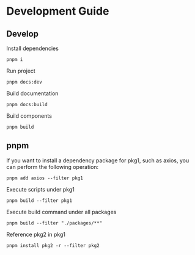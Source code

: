 # Development Guide

## Develop

Install dependencies

`pnpm i`

Run project

`pnpm docs:dev`

Build documentation

`pnpm docs:build`

Build components

`pnpm build`

## pnpm

If you want to install a dependency package for pkg1, such as axios, you can perform the following operation:

`pnpm add axios --filter pkg1`

Execute scripts under pkg1

`pnpm build --filter pkg1`

Execute build command under all packages

`pnpm build --filter "./packages/**"`

Reference pkg2 in pkg1

`pnpm install pkg2 -r --filter pkg2`
